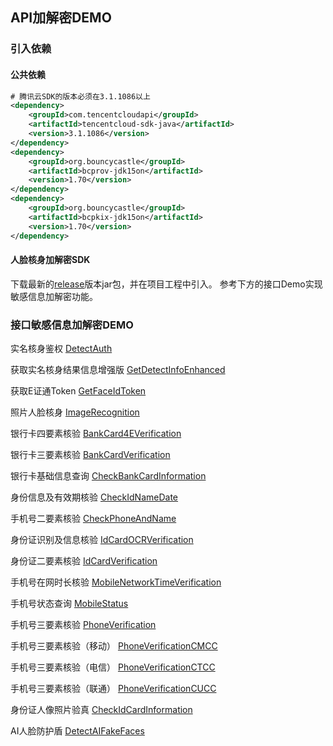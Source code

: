 ## API加解密DEMO

### 引入依赖

#### 公共依赖

```xml
# 腾讯云SDK的版本必须在3.1.1086以上
<dependency>
    <groupId>com.tencentcloudapi</groupId>
    <artifactId>tencentcloud-sdk-java</artifactId>
    <version>3.1.1086</version>
</dependency>
<dependency>
    <groupId>org.bouncycastle</groupId>
    <artifactId>bcprov-jdk15on</artifactId>
    <version>1.70</version>
</dependency>
<dependency>
    <groupId>org.bouncycastle</groupId>
    <artifactId>bcpkix-jdk15on</artifactId>
    <version>1.70</version>
</dependency>
```

#### 人脸核身加解密SDK

下载最新的[release](https://github.com/TencentCloud/faceid-api-crypto-java/releases)版本jar包，并在项目工程中引入。
参考下方的接口Demo实现敏感信息加解密功能。

### 接口敏感信息加解密DEMO

实名核身鉴权
[DetectAuth](crypto-example%2Fsrc%2Fmain%2Fjava%2Fcom%2Ftencentcloud%2Ffaceid%2Fexample%2FDetectAuth.java)

获取实名核身结果信息增强版
[GetDetectInfoEnhanced](crypto-example%2Fsrc%2Fmain%2Fjava%2Fcom%2Ftencentcloud%2Ffaceid%2Fexample%2FGetDetectInfoEnhanced.java)

获取E证通Token
[GetFaceIdToken](crypto-example%2Fsrc%2Fmain%2Fjava%2Fcom%2Ftencentcloud%2Ffaceid%2Fexample%2FGetFaceIdToken.java)

照片人脸核身
[ImageRecognition](crypto-example%2Fsrc%2Fmain%2Fjava%2Fcom%2Ftencentcloud%2Ffaceid%2Fexample%2FImageRecognition.java)

银行卡四要素核验
[BankCard4EVerification](crypto-example%2Fsrc%2Fmain%2Fjava%2Fcom%2Ftencentcloud%2Ffaceid%2Fexample%2FBankCard4EVerification.java)

银行卡三要素核验
[BankCardVerification](crypto-example%2Fsrc%2Fmain%2Fjava%2Fcom%2Ftencentcloud%2Ffaceid%2Fexample%2FBankCardVerification.java)

银行卡基础信息查询
[CheckBankCardInformation](crypto-example%2Fsrc%2Fmain%2Fjava%2Fcom%2Ftencentcloud%2Ffaceid%2Fexample%2FCheckBankCardInformation.java)

身份信息及有效期核验
[CheckIdNameDate](crypto-example%2Fsrc%2Fmain%2Fjava%2Fcom%2Ftencentcloud%2Ffaceid%2Fexample%2FCheckIdNameDate.java)

手机号二要素核验
[CheckPhoneAndName](crypto-example%2Fsrc%2Fmain%2Fjava%2Fcom%2Ftencentcloud%2Ffaceid%2Fexample%2FCheckPhoneAndName.java)

身份证识别及信息核验
[IdCardOCRVerification](crypto-example%2Fsrc%2Fmain%2Fjava%2Fcom%2Ftencentcloud%2Ffaceid%2Fexample%2FIdCardOCRVerification.java)

身份证二要素核验
[IdCardVerification](crypto-example%2Fsrc%2Fmain%2Fjava%2Fcom%2Ftencentcloud%2Ffaceid%2Fexample%2FIdCardVerification.java)

手机号在网时长核验
[MobileNetworkTimeVerification](crypto-example%2Fsrc%2Fmain%2Fjava%2Fcom%2Ftencentcloud%2Ffaceid%2Fexample%2FMobileNetworkTimeVerification.java)

手机号状态查询
[MobileStatus](crypto-example%2Fsrc%2Fmain%2Fjava%2Fcom%2Ftencentcloud%2Ffaceid%2Fexample%2FMobileStatus.java)

手机号三要素核验
[PhoneVerification](crypto-example%2Fsrc%2Fmain%2Fjava%2Fcom%2Ftencentcloud%2Ffaceid%2Fexample%2FPhoneVerification.java)

手机号三要素核验（移动）
[PhoneVerificationCMCC](crypto-example%2Fsrc%2Fmain%2Fjava%2Fcom%2Ftencentcloud%2Ffaceid%2Fexample%2FPhoneVerificationCMCC.java)

手机号三要素核验（电信）
[PhoneVerificationCTCC](crypto-example%2Fsrc%2Fmain%2Fjava%2Fcom%2Ftencentcloud%2Ffaceid%2Fexample%2FPhoneVerificationCTCC.java)

手机号三要素核验（联通）
[PhoneVerificationCUCC](crypto-example%2Fsrc%2Fmain%2Fjava%2Fcom%2Ftencentcloud%2Ffaceid%2Fexample%2FPhoneVerificationCUCC.java)

身份证人像照片验真
[CheckIdCardInformation](crypto-example%2Fsrc%2Fmain%2Fjava%2Fcom%2Ftencentcloud%2Ffaceid%2Fexample%2FCheckIdCardInformation.java)

AI人脸防护盾
[DetectAIFakeFaces](crypto-example%2Fsrc%2Fmain%2Fjava%2Fcom%2Ftencentcloud%2Ffaceid%2Fexample%2FDetectAIFakeFaces.java)